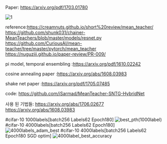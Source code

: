 Paper: https://arxiv.org/pdf/1703.01780

![1](https://user-images.githubusercontent.com/76771847/122905728-6e0a8f00-d38c-11eb-9907-b0449397225e.png)

reference:https://creamnuts.github.io/short%20review/mean_teacher/                  
https://github.com/shunk031/chainer-MeanTeachers/blob/master/models/resnet.py                           
https://github.com/CuriousAI/mean-teacher/tree/master/pytorch/mean_teacher                  
https://nuguziii.github.io/paper-review/PR-009/                     

pi model, temporal ensembling
:https://arxiv.org/pdf/1610.02242

cosine annealing paper
:https://arxiv.org/abs/1608.03983

shake net paper
:https://arxiv.org/pdf/1705.07485

code:
https://github.com/iSarmad/MeanTeacher-SNTG-HybridNet

사용 된 기법들:
https://arxiv.org/abs/1706.02677                    
https://arxiv.org/abs/1608.03983                    

#cifar-10 1000labels[batch256 Labels62 Epoch180]
![best_pth(1000label)](https://user-images.githubusercontent.com/76771847/124141728-9ac55180-dac4-11eb-9bd8-bcfaa083a28c.png)
#cifar-10 4000labels[batch256 Labels62 Epoch180]
![4000labels_adam_best](https://user-images.githubusercontent.com/76771847/124142039-d8c27580-dac4-11eb-8bcb-1457d793073b.png)
#cifar-10 4000labels[batch256 Labels62 Epoch180 SGD optim]
![4000label_best_accuracy](https://user-images.githubusercontent.com/76771847/124142292-10312200-dac5-11eb-9e6a-de716663e5e9.png)